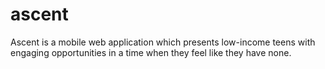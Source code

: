 # ascent
Ascent is a mobile web application which presents low-income teens with engaging opportunities in a time when they feel like they have none.
